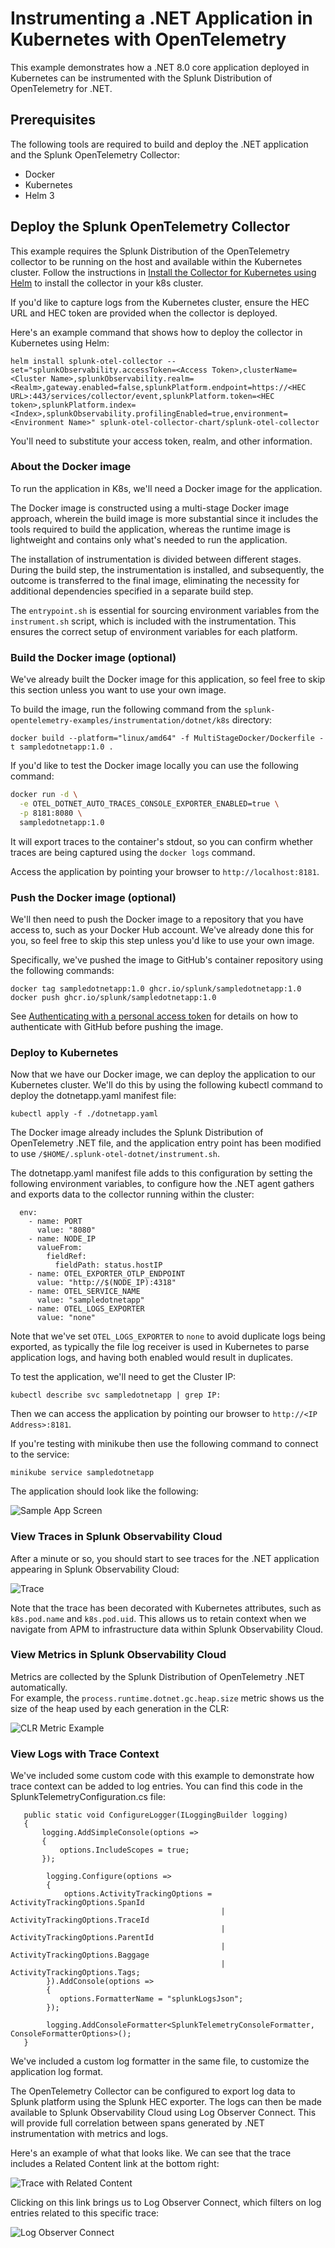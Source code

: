 # Instrumenting a .NET Application in Kubernetes with OpenTelemetry

This example demonstrates how a .NET 8.0 core application deployed in Kubernetes 
can be instrumented with the Splunk Distribution of OpenTelemetry for .NET. 

## Prerequisites

The following tools are required to build and deploy the .NET application and the
Splunk OpenTelemetry Collector:

* Docker
* Kubernetes
* Helm 3

## Deploy the Splunk OpenTelemetry Collector

This example requires the Splunk Distribution of the OpenTelemetry collector to
be running on the host and available within the Kubernetes cluster.  Follow the
instructions in [Install the Collector for Kubernetes using Helm](https://docs.splunk.com/observability/en/gdi/opentelemetry/collector-kubernetes/install-k8s.html)
to install the collector in your k8s cluster.

If you'd like to capture logs from
the Kubernetes cluster, ensure the HEC URL and HEC token are provided when the
collector is deployed.

Here's an example command that shows how to deploy the collector in Kubernetes using Helm:

````
helm install splunk-otel-collector --set="splunkObservability.accessToken=<Access Token>,clusterName=<Cluster Name>,splunkObservability.realm=<Realm>,gateway.enabled=false,splunkPlatform.endpoint=https://<HEC URL>:443/services/collector/event,splunkPlatform.token=<HEC token>,splunkPlatform.index=<Index>,splunkObservability.profilingEnabled=true,environment=<Environment Name>" splunk-otel-collector-chart/splunk-otel-collector
````

You'll need to substitute your access token, realm, and other information.

### About the Docker image 

To run the application in K8s, we'll need a Docker image for the application.

The Docker image is constructed using a multi-stage Docker image approach, wherein
the build image is more substantial since it includes the tools required to build
the application, whereas the runtime image is lightweight and contains only what's needed
to run the application.

The installation of instrumentation is divided between different stages.
During the build step, the instrumentation is installed, and subsequently, the
outcome is transferred to the final image, eliminating the necessity for additional
dependencies specified in a separate build step.

The `entrypoint.sh` is essential for sourcing environment variables from the `instrument.sh` script,
which is included with the instrumentation. This ensures the correct setup of environment
variables for each platform.

### Build the Docker image (optional)

We've already built the Docker image for this application, so feel free to skip 
this section unless you want to use your own image.

To build the image, run the following command from the `splunk-opentelemetry-examples/instrumentation/dotnet/k8s` directory:

```
docker build --platform="linux/amd64" -f MultiStageDocker/Dockerfile -t sampledotnetapp:1.0 .
```

If you'd like to test the Docker image locally you can use the following command:

```bash
docker run -d \
  -e OTEL_DOTNET_AUTO_TRACES_CONSOLE_EXPORTER_ENABLED=true \
  -p 8181:8080 \
  sampledotnetapp:1.0
```
It will export traces to the container's stdout, so you can confirm whether traces 
are being captured using the `docker logs` command.  

Access the application by pointing your browser to `http://localhost:8181`.

### Push the Docker image (optional)

We'll then need to push the Docker image to a repository that you have
access to, such as your Docker Hub account.  We've already done this for you,
so feel free to skip this step unless you'd like to use your own image.

Specifically, we've pushed the
image to GitHub's container repository using the following commands:

````
docker tag sampledotnetapp:1.0 ghcr.io/splunk/sampledotnetapp:1.0
docker push ghcr.io/splunk/sampledotnetapp:1.0
````

See [Authenticating with a personal access token](https://docs.github.com/en/packages/working-with-a-github-packages-registry/working-with-the-container-registry#authenticating-with-a-personal-access-token-classic) 
for details on how to authenticate with GitHub before pushing the image. 

### Deploy to Kubernetes

Now that we have our Docker image, we can deploy the application to
our Kubernetes cluster.  We'll do this by using the following
kubectl command to deploy the dotnetapp.yaml manifest file:

````
kubectl apply -f ./dotnetapp.yaml
````

The Docker image already includes the Splunk Distribution of OpenTelemetry .NET file, 
and the application entry point has been modified to use `/$HOME/.splunk-otel-dotnet/instrument.sh`. 

The dotnetapp.yaml manifest file adds to this configuration by setting the following 
environment variables, to configure how the .NET agent gathers and exports data to 
the collector running within the cluster:

````
  env:
    - name: PORT
      value: "8080"
    - name: NODE_IP
      valueFrom:
        fieldRef:
          fieldPath: status.hostIP
    - name: OTEL_EXPORTER_OTLP_ENDPOINT
      value: "http://$(NODE_IP):4318"
    - name: OTEL_SERVICE_NAME
      value: "sampledotnetapp"
    - name: OTEL_LOGS_EXPORTER
      value: "none"
````

Note that we've set `OTEL_LOGS_EXPORTER` to `none` to avoid duplicate logs being exported, 
as typically the file log receiver is used in Kubernetes to parse application logs, and 
having both enabled would result in duplicates.

To test the application, we'll need to get the Cluster IP:

````
kubectl describe svc sampledotnetapp | grep IP:
````

Then we can access the application by pointing our browser to `http://<IP Address>:8181`.

If you're testing with minikube then use the following command to connect to the service:

````
minikube service sampledotnetapp
````

The application should look like the following:

![Sample App Screen](./images/sample_app.png)

### View Traces in Splunk Observability Cloud

After a minute or so, you should start to see traces for the .NET application
appearing in Splunk Observability Cloud:

![Trace](./images/trace.png)

Note that the trace has been decorated with Kubernetes attributes, such as `k8s.pod.name`
and `k8s.pod.uid`.  This allows us to retain context when we navigate from APM to
infrastructure data within Splunk Observability Cloud.

### View Metrics in Splunk Observability Cloud

Metrics are collected by the Splunk Distribution of OpenTelemetry .NET automatically.  
For example, the `process.runtime.dotnet.gc.heap.size` metric shows us the size of the 
heap used by each generation in the CLR: 

![CLR Metric Example](./images/metrics.png)

### View Logs with Trace Context

We've included some custom code with this example to demonstrate how trace context can 
be added to log entries.  You can find this code in the
SplunkTelemetryConfiguration.cs file: 

````
   public static void ConfigureLogger(ILoggingBuilder logging)
   {
       logging.AddSimpleConsole(options =>
       {
           options.IncludeScopes = true;
       });

        logging.Configure(options =>
        {
            options.ActivityTrackingOptions = ActivityTrackingOptions.SpanId
                                               | ActivityTrackingOptions.TraceId
                                               | ActivityTrackingOptions.ParentId
                                               | ActivityTrackingOptions.Baggage
                                               | ActivityTrackingOptions.Tags;
        }).AddConsole(options =>
        {
           options.FormatterName = "splunkLogsJson";
        });

        logging.AddConsoleFormatter<SplunkTelemetryConsoleFormatter, ConsoleFormatterOptions>();
   }
````

We've included a custom log formatter in the same file, to customize the 
application log format. 

The OpenTelemetry Collector can be configured to export log data to
Splunk platform using the Splunk HEC exporter.  The logs can then be made
available to Splunk Observability Cloud using Log Observer Connect.  This will
provide full correlation between spans generated by .NET instrumentation
with metrics and logs.

Here's an example of what that looks like. We can see that the trace includes a
Related Content link at the bottom right:

![Trace with Related Content](./images/trace_with_related_content.png)

Clicking on this link brings us to Log Observer Connect, which filters on log entries
related to this specific trace:

![Log Observer Connect](./images/log_observer_connect.png)

